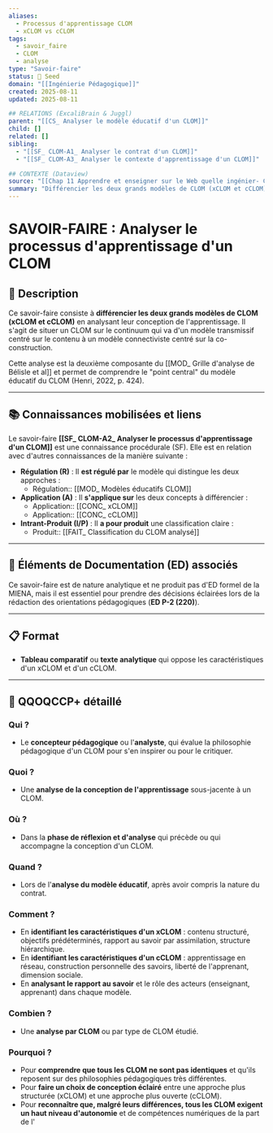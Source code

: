 ```yaml
---
aliases:
  - Processus d'apprentissage CLOM
  - xCLOM vs cCLOM
tags:
  - savoir_faire
  - CLOM
  - analyse
type: "Savoir-faire"
status: 🌱 Seed
domain: "[[Ingénierie Pédagogique]]"
created: 2025-08-11
updated: 2025-08-11

## RELATIONS (ExcaliBrain & Juggl)
parent: "[[CS_ Analyser le modèle éducatif d'un CLOM]]"
child: []
related: []
sibling:
  - "[[SF_ CLOM-A1_ Analyser le contrat d'un CLOM]]"
  - "[[SF_ CLOM-A3_ Analyser le contexte d'apprentissage d'un CLOM]]"

## CONTEXTE (Dataview)
source: "[[Chap 11 Apprendre et enseigner sur le Web quelle ingénier- CLOM.pdf]]"
summary: "Différencier les deux grands modèles de CLOM (xCLOM et cCLOM) en analysant leur conception de l'apprentissage (transmissif vs connectiviste)."
---
```


# SAVOIR-FAIRE : Analyser le processus d'apprentissage d'un CLOM

## 📌 Description
Ce savoir-faire consiste à **différencier les deux grands modèles de CLOM (xCLOM et cCLOM)** en analysant leur conception de l'apprentissage. Il s'agit de situer un CLOM sur le continuum qui va d'un modèle transmissif centré sur le contenu à un modèle connectiviste centré sur la co-construction.

Cette analyse est la deuxième composante du [[MOD_ Grille d'analyse de Bélisle et al]] et permet de comprendre le "point central" du modèle éducatif du CLOM (Henri, 2022, p. 424).

---
## 📚 Connaissances mobilisées et liens
Le savoir-faire **[[SF_ CLOM-A2_ Analyser le processus d'apprentissage d'un CLOM]]** est une connaissance procédurale (SF). Elle est en relation avec d'autres connaissances de la manière suivante :

- **Régulation (R)** : Il **est régulé par** le modèle qui distingue les deux approches :
    - Régulation:: [[MOD_ Modèles éducatifs CLOM]]
- **Application (A)** : Il **s'applique sur** les deux concepts à différencier :
    - Application:: [[CONC_ xCLOM]]
    - Application:: [[CONC_ cCLOM]]
- **Intrant-Produit (I/P)** : Il **a pour produit** une classification claire :
    - Produit:: [[FAIT_ Classification du CLOM analysé]]

---
## 🔄 Éléments de Documentation (ED) associés

Ce savoir-faire est de nature analytique et ne produit pas d'ED formel de la MIENA, mais il est essentiel pour prendre des décisions éclairées lors de la rédaction des orientations pédagogiques (**ED P-2 (220)**).

---
## 📋 Format
- **Tableau comparatif** ou **texte analytique** qui oppose les caractéristiques d'un xCLOM et d'un cCLOM.

---

## 🔎 QQOQCCP+ détaillé

### Qui ?
- Le **concepteur pédagogique** ou l'**analyste**, qui évalue la philosophie pédagogique d'un CLOM pour s'en inspirer ou pour le critiquer.

### Quoi ?
- Une **analyse de la conception de l'apprentissage** sous-jacente à un CLOM.

### Où ?
- Dans la **phase de réflexion et d'analyse** qui précède ou qui accompagne la conception d'un CLOM.

### Quand ?
- Lors de l'**analyse du modèle éducatif**, après avoir compris la nature du contrat.

### Comment ?
- En **identifiant les caractéristiques d'un xCLOM** : contenu structuré, objectifs prédéterminés, rapport au savoir par assimilation, structure hiérarchique.
- En **identifiant les caractéristiques d'un cCLOM** : apprentissage en réseau, construction personnelle des savoirs, liberté de l'apprenant, dimension sociale.
- En **analysant le rapport au savoir** et le rôle des acteurs (enseignant, apprenant) dans chaque modèle.

### Combien ?
- Une **analyse par CLOM** ou par type de CLOM étudié.

### Pourquoi ?
- Pour **comprendre que tous les CLOM ne sont pas identiques** et qu'ils reposent sur des philosophies pédagogiques très différentes.
- Pour **faire un choix de conception éclairé** entre une approche plus structurée (xCLOM) et une approche plus ouverte (cCLOM).
- Pour **reconnaître que, malgré leurs différences, tous les CLOM exigent un haut niveau d'autonomie** et de compétences numériques de la part de l'